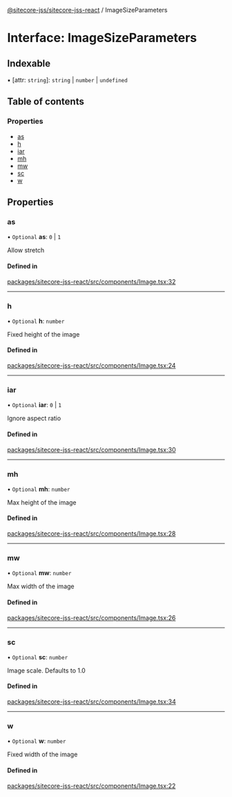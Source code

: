 [@sitecore-jss/sitecore-jss-react](../README.md) / ImageSizeParameters

# Interface: ImageSizeParameters

## Indexable

▪ [attr: `string`]: `string` \| `number` \| `undefined`

## Table of contents

### Properties

- [as](ImageSizeParameters.md#as)
- [h](ImageSizeParameters.md#h)
- [iar](ImageSizeParameters.md#iar)
- [mh](ImageSizeParameters.md#mh)
- [mw](ImageSizeParameters.md#mw)
- [sc](ImageSizeParameters.md#sc)
- [w](ImageSizeParameters.md#w)

## Properties

### as

• `Optional` **as**: ``0`` \| ``1``

Allow stretch

#### Defined in

[packages/sitecore-jss-react/src/components/Image.tsx:32](https://github.com/Sitecore/jss/blob/121d7f33b/packages/sitecore-jss-react/src/components/Image.tsx#L32)

___

### h

• `Optional` **h**: `number`

Fixed height of the image

#### Defined in

[packages/sitecore-jss-react/src/components/Image.tsx:24](https://github.com/Sitecore/jss/blob/121d7f33b/packages/sitecore-jss-react/src/components/Image.tsx#L24)

___

### iar

• `Optional` **iar**: ``0`` \| ``1``

Ignore aspect ratio

#### Defined in

[packages/sitecore-jss-react/src/components/Image.tsx:30](https://github.com/Sitecore/jss/blob/121d7f33b/packages/sitecore-jss-react/src/components/Image.tsx#L30)

___

### mh

• `Optional` **mh**: `number`

Max height of the image

#### Defined in

[packages/sitecore-jss-react/src/components/Image.tsx:28](https://github.com/Sitecore/jss/blob/121d7f33b/packages/sitecore-jss-react/src/components/Image.tsx#L28)

___

### mw

• `Optional` **mw**: `number`

Max width of the image

#### Defined in

[packages/sitecore-jss-react/src/components/Image.tsx:26](https://github.com/Sitecore/jss/blob/121d7f33b/packages/sitecore-jss-react/src/components/Image.tsx#L26)

___

### sc

• `Optional` **sc**: `number`

Image scale. Defaults to 1.0

#### Defined in

[packages/sitecore-jss-react/src/components/Image.tsx:34](https://github.com/Sitecore/jss/blob/121d7f33b/packages/sitecore-jss-react/src/components/Image.tsx#L34)

___

### w

• `Optional` **w**: `number`

Fixed width of the image

#### Defined in

[packages/sitecore-jss-react/src/components/Image.tsx:22](https://github.com/Sitecore/jss/blob/121d7f33b/packages/sitecore-jss-react/src/components/Image.tsx#L22)
